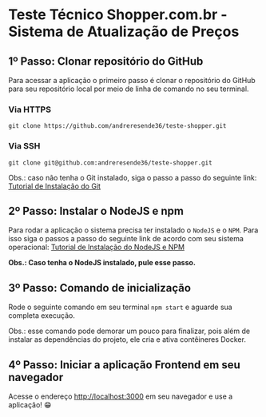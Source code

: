# Teste Técnico Shopper.com.br - Sistema de Atualização de Preços

## 1º Passo: Clonar repositório do GitHub

Para acessar a aplicação o primeiro passo é clonar o repositório do GitHub para seu repositório local por meio de linha de comando no seu terminal.

### Via HTTPS

`git clone https://github.com/andreresende36/teste-shopper.git`

### Via SSH

`git clone git@github.com:andreresende36/teste-shopper.git`

Obs.: caso não tenha o Git instalado, siga o passo a passo do seguinte link: [Tutorial de Instalação do Git](https://git-scm.com/book/pt-br/v2/Come%C3%A7ando-Instalando-o-Git)

## 2º Passo: Instalar o NodeJS e npm

Para rodar a aplicação o sistema precisa ter instalado o `NodeJS` e o `NPM`. Para isso siga o passos a passo do seguinte link de acordo com seu sistema operacional: [Tutorial de Instalação do NodeJS e NPM](https://balta.io/blog/node-npm-instalacao-configuracao-e-primeiros-passos)

**Obs.: Caso tenha o NodeJS instalado, pule esse passo.**

## 3º Passo: Comando de inicialização

Rode o seguinte comando em seu terminal `npm start` e aguarde sua completa execução.

Obs.: esse comando pode demorar um pouco para finalizar, pois além de instalar as dependências do projeto, ele cria e ativa contêineres Docker.

## 4º Passo: Iniciar a aplicação Frontend em seu navegador

Acesse o endereço [http://localhost:3000](http://localhost:3000) em seu navegador e use a aplicação! 😁
